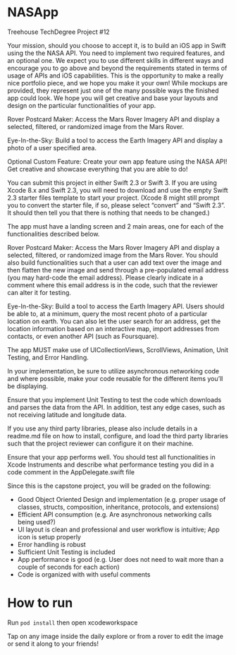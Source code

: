 # NASApp
Treehouse TechDegree Project #12

Your mission, should you choose to accept it, is to build an iOS app in Swift using the the NASA API. You need to implement two required features, and an optional one. We expect you to use different skills in different ways and encourage you to go above and beyond the requirements stated in terms of usage of APIs and iOS capabilities. This is the opportunity to make a really nice portfolio piece, and we hope you make it your own! While mockups are provided, they represent just one of the many possible ways the finished app could look. We hope you will get creative and base your layouts and design on the particular functionalities of your app.

Rover Postcard Maker: Access the Mars Rover Imagery API and display a selected, filtered, or randomized image from the Mars Rover.

Eye-In-the-Sky: Build a tool to access the Earth Imagery API and display a photo of a user specified area.

Optional Custom Feature: Create your own app feature using the NASA API! Get creative and showcase everything that you are able to do!

You can submit this project in either Swift 2.3 or Swift 3. If you are using Xcode 8.x and Swift 2.3, you will need to download and use the empty Swift 2.3 starter files template to start your project. (Xcode 8 might still prompt you to convert the starter file, if so, please select “convert” and “Swift 2.3”. It should then tell you that there is nothing that needs to be changed.)

The app must have a landing screen and 2 main areas, one for each of the functionalities described below.

Rover Postcard Maker: Access the Mars Rover Imagery API and display a selected, filtered, or randomized image from the Mars Rover. You should also build functionalities such that a user can add text over the image and then flatten the new image and send through a pre-populated email address (you may hard-code the email address). Please clearly indicate in a comment where this email address is in the code, such that the reviewer can alter it for testing.

Eye-In-the-Sky: Build a tool to access the Earth Imagery API. Users should be able to, at a minimum, query the most recent photo of a particular location on earth. You can also let the user search for an address, get the location information based on an interactive map, import addresses from contacts, or even another API (such as Foursquare).

The app MUST make use of UICollectionViews, ScrollViews, Animation, Unit Testing, and Error Handling.

In your implementation, be sure to utilize asynchronous networking code and where possible, make your code reusable for the different items you’ll be displaying.

Ensure that you implement Unit Testing to test the code which downloads and parses the data from the API. In addition, test any edge cases, such as not receiving latitude and longitude data.

If you use any third party libraries, please also include details in a readme.md file on how to install, configure, and load the third party libraries such that the project reviewer can configure it on their machine.

Ensure that your app performs well. You should test all functionalities in Xcode Instruments and describe what performance testing you did in a code comment in the AppDelegate.swift file

Since this is the capstone project, you will be graded on the following:
* Good Object Oriented Design and implementation (e.g. proper usage of classes, structs, composition, inheritance, protocols, and extensions)
* Efficient API consumption (e.g. Are asynchronous networking calls being used?)
* UI layout is clean and professional and user workflow is intuitive; App icon is setup properly
* Error handling is robust
* Sufficient Unit Testing is included
* App performance is good (e.g. User does not need to wait more than a couple of seconds for each action)
* Code is organized with with useful comments


# How to run
Run ``pod install`` then open xcodeworkspace

Tap on any image inside the daily explore or from a rover to edit the image or send it along to your friends!
